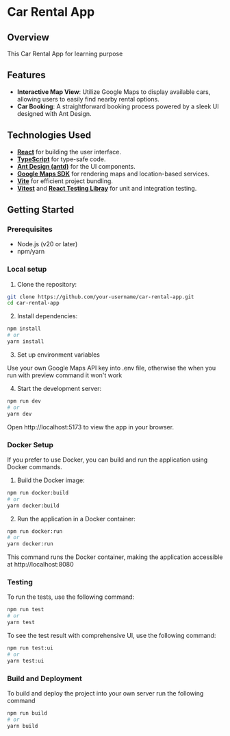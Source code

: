 # Car Rental App

## Overview

This Car Rental App for learning purpose

## Features

- **Interactive Map View**: Utilize Google Maps to display available cars, allowing users to easily find nearby rental options.
- **Car Booking**: A straightforward booking process powered by a sleek UI designed with Ant Design.

## Technologies Used

- **[React](https://reactjs.org/)** for building the user interface.
- **[TypeScript](https://www.typescriptlang.org/)** for type-safe code.
- **[Ant Design (antd)](https://ant.design/)** for the UI components.
- **[Google Maps SDK](https://developers.google.com/maps)** for rendering maps and location-based services.
- **[Vite](https://vitejs.dev/)** for efficient project bundling.
- **[Vitest](https://vitest.dev/)** and **[React Testing Libray](https://testing-library.com/)** for unit and integration testing.

## Getting Started

### Prerequisites

- Node.js (v20 or later)
- npm/yarn

### Local setup

1. Clone the repository:

```bash
git clone https://github.com/your-username/car-rental-app.git
cd car-rental-app
```

2. Install dependencies:

```bash
npm install
# or
yarn install
```

3. Set up environment variables

Use your own Google Maps API key into .env file, otherwise the when you run with preview command it won't work

4. Start the development server:

```bash
npm run dev
# or
yarn dev
```

Open http://localhost:5173 to view the app in your browser.

### Docker Setup

If you prefer to use Docker, you can build and run the application using Docker commands.

1. Build the Docker image:

```bash
npm run docker:build
# or
yarn docker:build
```

2. Run the application in a Docker container:

```bash
npm run docker:run
# or
yarn docker:run
```

This command runs the Docker container, making the application accessible at http://localhost:8080

### Testing

To run the tests, use the following command:

```bash
npm run test
# or
yarn test
```

To see the test result with comprehensive UI, use the following command:

```bash
npm run test:ui
# or
yarn test:ui
```

### Build and Deployment

To build and deploy the project into your own server run the following command

```bash
npm run build
# or
yarn build
```

